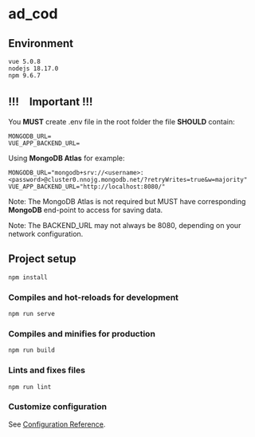 # ad_cod

## Environment
```
vue 5.0.8
nodejs 18.17.0
npm 9.6.7
```

## !!!　Important !!!

You **MUST** create .env file in the root folder
the file **SHOULD** contain:
```
MONGODB_URL=
VUE_APP_BACKEND_URL=
```
Using **MongoDB Atlas** for example:
```
MONGODB_URL="mongodb+srv://<username>:<password>@cluster0.nnojg.mongodb.net/?retryWrites=true&w=majority"
VUE_APP_BACKEND_URL="http://localhost:8080/"
```
Note: The MongoDB Atlas is not required but MUST have corresponding **MongoDB** end-point to access for saving data.

Note: The BACKEND_URL may not always be 8080, depending on your network configuration.

## Project setup
```
npm install
```

### Compiles and hot-reloads for development
```
npm run serve
```

### Compiles and minifies for production
```
npm run build
```

### Lints and fixes files
```
npm run lint
```

### Customize configuration
See [Configuration Reference](https://cli.vuejs.org/config/).
